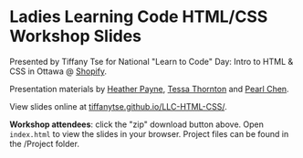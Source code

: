 Ladies Learning Code HTML/CSS Workshop Slides
=============================================
Presented by Tiffany Tse for National "Learn to Code" Day: Intro to HTML & CSS in Ottawa @ [Shopify](http://www.shopify.ca/).

Presentation materials by [Heather Payne](http://twitter.com/heatherpayne), [Tessa Thornton](http://twitter.com/tessthornton) and [Pearl Chen](https://github.com/pchen/LLC-HTML-CSS).

View slides online at [tiffanytse.github.io/LLC-HTML-CSS/](http://tiffanytse.github.io/LLC-HTML-CSS/).

**Workshop attendees**: click the "zip" download button above. Open `index.html` to view the slides in your browser. Project files can be found in the /Project folder.  